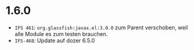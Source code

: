 # 1.6.0
- `IFS 461`: `org.glassfish:javax.el:3.0.0` zum Parent verschoben, weil alle Module es zum testen brauchen.
- `IFS-468`: Update auf dozer 6.5.0
